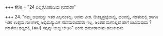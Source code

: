 +++
title = "24 ಎಲ್ಲರೋಪಾದಿಯ ಕುಮಾರಕ"

+++
24. "ನಮ್ಮ ಅಭಿಮನ್ಯು ಇತರ ಎಲ್ಲರಂತಲ್ಲ. ಅವನು ವೀರ.  ಔಚಿತ್ಯಪ್ರಜ್ಞೆಯಲ್ಲಿ, ಛಲದಲ್ಲಿ, ನಡತೆಯಲ್ಲಿ ಹಾಗೂ ಇತರ ಉತ್ತಮ ಗುಣಗಳಲ್ಲಿ ಅಭಿಮನ್ಯುವಿಗೆ ಸರಿಸಮರಾದವರು ಇಲ್ಲ. ಅಂತಹ ಮಗನಿಲ್ಲದೆ ಹೇಗೆ ಜೀವಿಸುವುದು ? ಮಾತೆಂಬ ಶಲ್ಯದಲ್ಲಿ (ಈಟಿ) ನನ್ನನ್ನು ಚುಚ್ಚ ಬೇಡಿರಿ" ಎಂದು ಧರ್ಮರಾಯನು ಹಲುಬಿದನು.